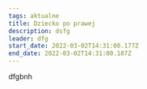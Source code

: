 ```yaml
---
tags: aktualne
title: Dziecko po prawej
description: dsfg
leader: dfg
start_date: 2022-03-02T14:31:00.177Z
end_date: 2022-03-02T14:31:00.187Z
---
```

dfgbnh